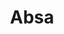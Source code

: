 ---
blog: https://blog.absa.co.za/
facebook: https://facebook.com/absa.bank
instagram: https://instagram.com/absa
linkedin: https://linkedin.com/company/absa
logohandle: absacoza
sort: absa
title: Absa
twitter: https://x.com/Absa
website: https://www.absa.co.za/personal/
---